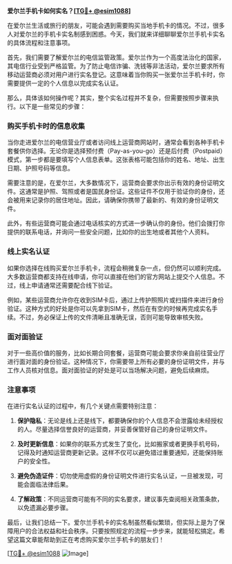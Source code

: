 **爱尔兰手机卡如何实名？[[TG💪+ @esim1088](https://t.me/s/esim1088)]**

在爱尔兰生活或旅行的朋友，可能会遇到需要购买当地手机卡的情况。不过，很多人对爱尔兰的手机卡实名制感到困惑。今天，我们就来详细聊聊爱尔兰手机卡实名的具体流程和注意事项。

首先，我们需要了解爱尔兰的电信监管政策。爱尔兰作为一个高度法治化的国家，其电信行业受到严格监管。为了防止电信诈骗、洗钱等非法活动，爱尔兰要求所有移动运营商必须对用户进行实名登记。这意味着当你购买一张爱尔兰手机卡时，你需要提供一定的个人信息以完成实名认证。

那么，具体该如何操作呢？其实，整个实名过程并不复杂，但需要按照步骤来执行。以下是一些常见的步骤：

### 购买手机卡时的信息收集

当你走进爱尔兰的电信营业厅或者访问线上运营商网站时，通常会看到各种手机卡套餐供你选择。无论你是选择预付费（Pay-as-you-go）还是后付费（Postpaid）模式，第一步都是要填写个人信息表单。这张表格可能包括你的姓名、地址、出生日期、护照号码等信息。

需要注意的是，在爱尔兰，大多数情况下，运营商会要求你出示有效的身份证明文件。这通常是护照、驾照或者是国民身份证。这些证件不仅用于验证你的身份，还会被用来记录你的居住地址。因此，请确保你携带了最新的、有效的身份证明文件。

此外，有些运营商可能会通过电话核实的方式进一步确认你的身份。他们会拨打你提供的联系电话，并询问一些安全问题，比如你的出生地或者其他个人资料。

### 线上实名认证

如果你选择在线购买爱尔兰手机卡，流程会稍微复杂一点，但仍然可以顺利完成。大多数运营商都支持在线申请，你可以直接在他们的官方网站上提交个人信息。不过，线上申请通常还需要配合线下验证。

例如，某些运营商允许你在收到SIM卡后，通过上传护照照片或扫描件来进行身份验证。这种方式的好处是你可以先拿到SIM卡，然后在有空的时候再完成实名手续。不过，务必保证上传的文件清晰且准确无误，否则可能导致审核失败。

### 面对面验证

对于一些高价值的服务，比如长期合同套餐，运营商可能会要求你亲自前往营业厅进行面对面的身份验证。这种情况下，你需要带上所有必要的身份证明文件，并与工作人员核对信息。面对面验证的好处是可以当场解决问题，避免后续麻烦。

### 注意事项

在进行实名认证的过程中，有几个关键点需要特别注意：

1. **保护隐私**：无论是线上还是线下，都要确保你的个人信息不会泄露给未经授权的人。尽量选择信誉良好的运营商，并妥善保管好自己的身份证明文件。

2. **及时更新信息**：如果你的联系方式发生了变化，比如搬家或者更换手机号码，记得及时通知运营商更新记录。这样不仅可以避免错过重要通知，还能保持账户的安全性。

3. **避免伪造证件**：切勿使用虚假的身份证明文件进行实名认证，一旦被发现，可能会面临法律后果。

4. **了解政策**：不同运营商可能有不同的实名要求，建议事先查阅相关政策条款，以免遗漏必要步骤。

最后，让我们总结一下。爱尔兰手机卡的实名制虽然看似繁琐，但实际上是为了保障用户的合法权益和社会秩序。只要按照规定的流程一步步来，就能轻松搞定。希望这篇文章能帮助到正在考虑购买爱尔兰手机卡的朋友们！

[[TG💪+ @esim1088](https://t.me/s/esim1088) ![Image](https://i.postimg.cc/4NQfJmqS/Snipaste-2025-05-13-00-14-12.png)]